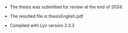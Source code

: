 - The thesis was submitted for review at the end of 2024.

- The resulted file is thesisEnglish.pdf

- Compiled with Lyx version 2.3.3

